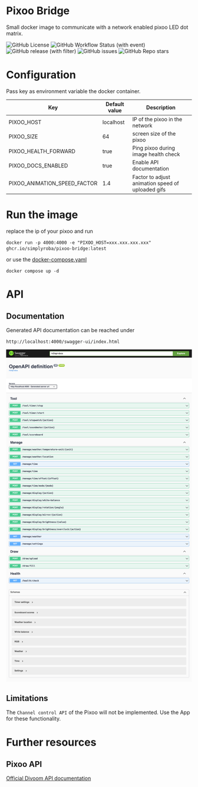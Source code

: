 # Pixoo Bridge
Small docker image to communicate with a network enabled pixoo LED dot matrix.

<!-- TODO Downloads from ghcr.io -->
![GitHub License](https://img.shields.io/github/license/simplyRoba/pixoo-bridge?link=https%3A%2F%2Fgithub.com%2FsimplyRoba%2Fpixoo-bridge%2Fblob%2Fmain%2FLICENSE)
![GitHub Workflow Status (with event)](https://img.shields.io/github/actions/workflow/status/simplyRoba/pixoo-bridge/run-tests.yaml?link=https%3A%2F%2Fgithub.com%2FsimplyRoba%2Fpixoo-bridge%2Factions%2Fworkflows%2Frun-tests.yaml%3Fquery%3Dbranch%253Amain)
![GitHub release (with filter)](https://img.shields.io/github/v/release/simplyRoba/pixoo-bridge?link=https%3A%2F%2Fgithub.com%2FsimplyRoba%2Fpixoo-bridge%2Freleases)
![GitHub issues](https://img.shields.io/github/issues/simplyRoba/pixoo-bridge?link=https%3A%2F%2Fgithub.com%2FsimplyRoba%2Fpixoo-bridge%2Fissues)
![GitHub Repo stars](https://img.shields.io/github/stars/simplyRoba/pixoo-bridge)

# Configuration
Pass key as environment variable the docker container.

| Key                          | Default value | Description                                       |
|------------------------------|---------------|---------------------------------------------------|
| PIXOO_HOST                   | localhost     | IP of the pixoo in the network                    |
| PIXOO_SIZE                   | 64            | screen size of the pixoo                          |
| PIXOO_HEALTH_FORWARD         | true          | Ping pixoo during image health check              |
| PIXOO_DOCS_ENABLED           | true          | Enable API documentation                          |
| PIXOO_ANIMATION_SPEED_FACTOR | 1.4           | Factor to adjust animation speed of uploaded gifs |

# Run the image
replace the ip of your pixoo and run
```shell
docker run -p 4000:4000 -e "PIXOO_HOST=xxx.xxx.xxx.xxx" ghcr.io/simplyroba/pixoo-bridge:latest
```
or use the [docker-compose.yaml](/docker-compose.yaml)
```shell
docker compose up -d
```

# API
## Documentation
Generated API documentation can be reached under 
```
http://localhost:4000/swagger-ui/index.html
```
![Swagger Screenshot](/docs/swagger-screenshot.png)


## Limitations
The `Channel control API` of the Pixoo will not be implemented. Use the App for these functionality.

# Further resources
## Pixoo API
[Official Divoom API documentation](http://doc.divoom-gz.com/web/#/12?page_id=191)
